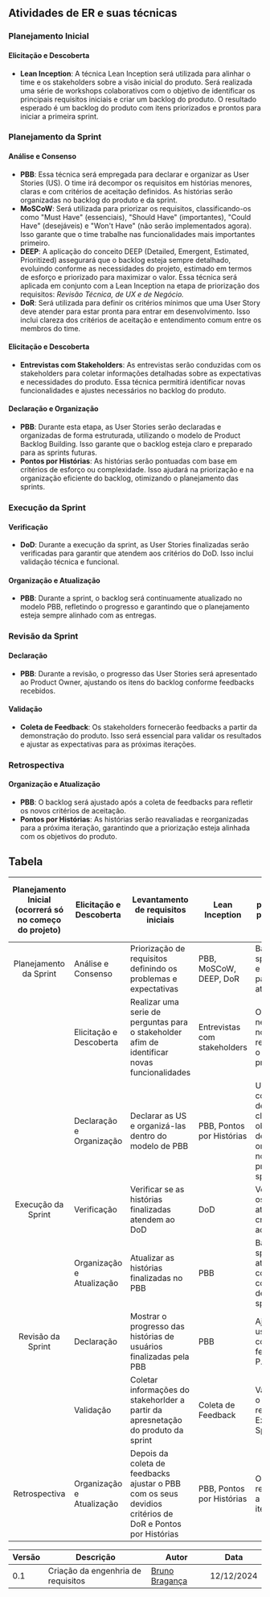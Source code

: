 ## Atividades de ER e suas técnicas

### Planejamento Inicial

#### Elicitação e Descoberta
- **Lean Inception**: A técnica Lean Inception será utilizada para alinhar o time e os stakeholders sobre a visão inicial do produto. Será realizada uma série de workshops colaborativos com o objetivo de identificar os principais requisitos iniciais e criar um backlog do produto. O resultado esperado é um backlog do produto com itens priorizados e prontos para iniciar a primeira sprint.

### Planejamento da Sprint

#### Análise e Consenso
- **PBB**: Essa técnica será empregada para declarar e organizar as User Stories (US). O time irá decompor os requisitos em histórias menores, claras e com critérios de aceitação definidos. As histórias serão organizadas no backlog do produto e da sprint.
- **MoSCoW**: Será utilizada para priorizar os requisitos, classificando-os como "Must Have" (essenciais), "Should Have" (importantes), "Could Have" (desejáveis) e "Won't Have" (não serão implementados agora). Isso garante que o time trabalhe nas funcionalidades mais importantes primeiro.
- **DEEP**: A aplicação do conceito DEEP (Detailed, Emergent, Estimated, Prioritized) assegurará que o backlog esteja sempre detalhado, evoluindo conforme as necessidades do projeto, estimado em termos de esforço e priorizado para maximizar o valor. Essa técnica será aplicada em conjunto com a Lean Inception na etapa de priorização dos requisitos: *Revisão Técnica, de UX e de Negócio.*
- **DoR**: Será utilizada para definir os critérios mínimos que uma User Story deve atender para estar pronta para entrar em desenvolvimento. Isso inclui clareza dos critérios de aceitação e entendimento comum entre os membros do time.

#### Elicitação e Descoberta
- **Entrevistas com Stakeholders**: As entrevistas serão conduzidas com os stakeholders para coletar informações detalhadas sobre as expectativas e necessidades do produto. Essa técnica permitirá identificar novas funcionalidades e ajustes necessários no backlog do produto.

#### Declaração e Organização
- **PBB**: Durante esta etapa, as User Stories serão declaradas e organizadas de forma estruturada, utilizando o modelo de Product Backlog Building. Isso garante que o backlog esteja claro e preparado para as sprints futuras.
- **Pontos por Histórias**: As histórias serão pontuadas com base em critérios de esforço ou complexidade. Isso ajudará na priorização e na organização eficiente do backlog, otimizando o planejamento das sprints.


### Execução da Sprint

#### Verificação
- **DoD**: Durante a execução da sprint, as User Stories finalizadas serão verificadas para garantir que atendem aos critérios do DoD. Isso inclui validação técnica e funcional.

#### Organização e Atualização
- **PBB**: Durante a sprint, o backlog será continuamente atualizado no modelo PBB, refletindo o progresso e garantindo que o planejamento esteja sempre alinhado com as entregas.

### Revisão da Sprint

#### Declaração
- **PBB**: Durante a revisão, o progresso das User Stories será apresentado ao Product Owner, ajustando os itens do backlog conforme feedbacks recebidos.

#### Validação
- **Coleta de Feedback**: Os stakeholders fornecerão feedbacks a partir da demonstração do produto. Isso será essencial para validar os resultados e ajustar as expectativas para as próximas iterações.

### Retrospectiva

#### Organização e Atualização
- **PBB**: O backlog será ajustado após a coleta de feedbacks para refletir os novos critérios de aceitação.
- **Pontos por Histórias**: As histórias serão reavaliadas e reorganizadas para a próxima iteração, garantindo que a priorização esteja alinhada com os objetivos do produto.


## Tabela

| Planejamento Inicial (ocorrerá só no começo do projeto) | Elicitação e Descoberta   | Levantamento de requisitos iniciais                                                                      | Lean Inception               | Possui o backlog do produto incial para começar a primeira sprint                                                        |
|:-------------------------------------------------------:|---------------------------|----------------------------------------------------------------------------------------------------------|------------------------------|--------------------------------------------------------------------------------------------------------------------------|
|                  Planejamento da Sprint                 | Análise e Consenso        | Priorização de requisitos definindo os problemas e expectativas                                          | PBB, MoSCoW, DEEP, DoR       | Backlog da sprint definido e ajustado para interação atual                                                               |
|                                                         | Elicitação e Descoberta   | Realizar uma serie de perguntas para o stakeholder afim de identificar novas funcionalidades             | Entrevistas com stakeholders | Obter se necessário, novos requisitos para o backlog do produto                                                          |
|                                                         | Declaração e Organização  | Declarar as US e organizá-las dentro do modelo de PBB                                                    | PBB, Pontos por Histórias    | User stories com critérios de aceitação claros e objetivos bem definidos e organizados no backlog do produto e da sprint |
|                    Execução da Sprint                   | Verificação               | Verificar se as histórias finalizadas atendem  ao DoD                                                    | DoD                          | Verificação se os requisitos atendem aos critérios de aceitação                                                          |
|                                                         | Organização e Atualização | Atualizar as histórias finalizadas no PBB                                                                | PBB                          | Backlog da sprint atualizado continuamente com o decorrer da sprint                                                      |
|                    Revisão da Sprint                    | Declaração                | Mostrar o progresso das histórias de usuários finalizadas pela PBB                                       | PBB                          | Ajustar os user stories conforme feedback do P.O.                                                                        |
|                                                         | Validação                 | Coletar informações do stakehorlder a partir da apresnetação do produto da sprint                        | Coleta de Feedback           | Validação com o P.O. dos resultados da Execução da Sprint                                                                |
|                      Retrospectiva                      | Organização e Atualização | Depois da coleta de feedbacks ajustar o PBB com os seus devidios critérios de DoR e Pontos por Histórias | PBB, Pontos por Histórias    | Organizar os requisitos para a próxima iteração                                                                          |


<center>

| Versão | Descrição                      | Autor                                          | Data       |
| ------ | ------------------------------ | ---------------------------------------------- | ---------- |
| 0.1    | Criação da engenhria de requisitos | [Bruno Bragança](http://github.com/BrunoBReis) | 12/12/2024 |

</center>